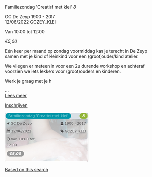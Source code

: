 Familiezondag 'Creatief met klei' *8*

GC De Zeyp 1900 - 2017  
12/06/2022 GCZEY\_KLEI  

Van 10:00 tot 12:00

*€5,00*

  

  

Eén keer per maand op zondag voormiddag kan je terecht in De Zeyp samen met je kind of kleinkind voor een (groot)ouder/kind atelier.

We vliegen er meteen in voor een 2u durende workshop en achteraf voorzien we iets lekkers voor (groot)ouders en kinderen.  
  
Werk je graag met je h

...  
[Lees meer](https://tickets.vgc.be/activity/subscribe/GCZEY_KLEI)

[Inschrijven](https://tickets.vgc.be/activity/subscribe/GCZEY_KLEI)

![](73412.png)

[Based on this search](https://tickets.vgc.be/activity/index?&vrijeplaatsen=1&Age%5B%5D=3%2C5&entity=276)
